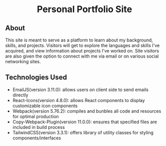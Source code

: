 <div align= "center">

# Personal Portfolio Site

</div>

## About

This site is meant to serve as a platform to learn about my background, skills, and projects. Visitors will get to explore the languages and skills I've acquired, and view information about projects I've worked on. Site visitors are also given the option to connect with me via email or on various social networking sites.
<br>

## Technologies Used

- EmailJS(version 3.11.0): allows users on client side to send emails directly
- React-Icons(version 4.8.0): allows React components to display customizable icon components
- Webpack(version 5.76.2): compiles and bunbles all code and resources for optimal production
- Copy-Webpack-Plugin(version 11.0.0): ensures that specified files are included in build process
- TailwindCSS(version 3.3.1): offers library of utility classes for styling components/interfaces
